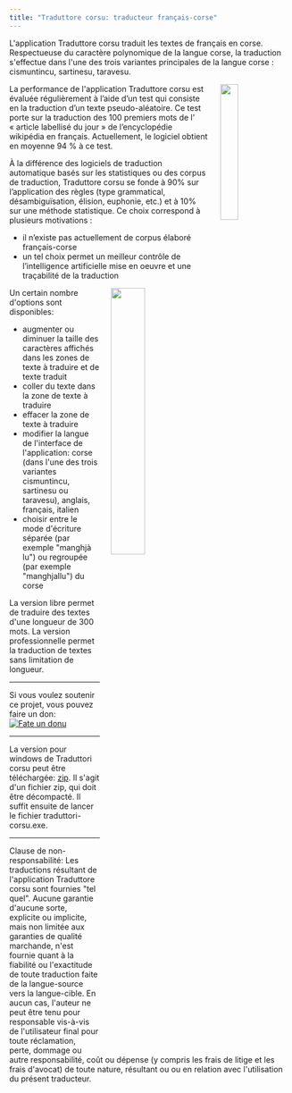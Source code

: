 ```yaml
---
title: "Traduttore corsu: traducteur français-corse"
---
```


L'application Traduttore corsu traduit les textes de français en corse. Respectueuse du caractère polynomique de la langue corse, la traduction s'effectue dans l'une des trois variantes principales de la langue corse : cismuntincu, sartinesu, taravesu.

<img align="right" width="25%" src="/images/icon.jpg" style="margin-left: 20px;">

La performance de l'application Traduttore corsu  est évaluée régulièrement à l’aide d’un test qui consiste en la traduction d’un texte pseudo-aléatoire. Ce test porte sur la traduction des 100 premiers mots de l’ « article labellisé du jour » de l’encyclopédie wikipédia en français. Actuellement, le logiciel obtient en moyenne 94 % à ce test.

À la différence des logiciels de traduction automatique basés sur les statistiques ou des corpus de traduction, Traduttore corsu se fonde à 90% sur l’application des règles (type grammatical, désambiguïsation, élision, euphonie, etc.) et à 10% sur une méthode statistique. Ce choix correspond à plusieurs motivations :
- il n’existe pas actuellement de corpus élaboré français-corse
- un tel choix permet un meilleur contrôle de l’intelligence artificielle mise en oeuvre et une traçabilité de la traduction

<img align="right" width="35%" src="/images/screenshot1.jpg" style="margin-left: 20px;">

Un certain nombre d'options sont disponibles:
- augmenter ou diminuer la taille des caractères affichés dans les zones de texte à traduire et de texte traduit
- coller du texte dans la zone de texte à traduire
- effacer la zone de texte à traduire 
- modifier la langue de l'interface de l'application: corse (dans l'une des trois variantes cismuntincu, sartinesu ou taravesu), anglais, français, italien
- choisir entre le mode d'écriture séparée (par exemple "manghjà lu") ou regroupée (par exemple "manghjallu") du corse

La version libre permet de traduire des textes d'une longueur de 300 mots. La version professionnelle permet la traduction de textes sans limitation de longueur.

<p></p>
<hr>
<p></p>

Si vous voulez soutenir ce projet, vous pouvez faire un don:
[![Fate un donu](https://img.shields.io/badge/Faire_un_don-PayPal-green.svg)](https://www.paypal.com/cgi-bin/webscr?cmd=_s-xclick&hosted_button_id=SG6CEM44PPBQ4)

<p></p>
<hr>
<p></p>

La version pour windows de Traduttori corsu peut être téléchargée: [zip](https://github.com/paulfranceschi/<traduttori_corsu>/blob/main/static/zip/traduttori-corsu.zip). Il s'agit d'un fichier zip, qui doit être décompacté. Il suffit ensuite de lancer le fichier traduttori-corsu.exe.

<p></p>
<hr>
<p></p>

Clause de non-responsabilité: Les traductions résultant de l'application Traduttore corsu sont fournies "tel quel". Aucune garantie d'aucune sorte, explicite ou implicite, mais non limitée aux garanties de qualité marchande, n'est fournie quant à la fiabilité ou l'exactitude de toute traduction faite de la langue-source vers la langue-cible. En aucun cas, l'auteur ne peut être tenu pour responsable vis-à-vis de l'utilisateur final pour toute réclamation, perte, dommage ou autre responsabilité, coût ou dépense (y compris les frais de litige et les frais d'avocat) de toute nature, résultant ou ou en relation avec l'utilisation du présent traducteur.
